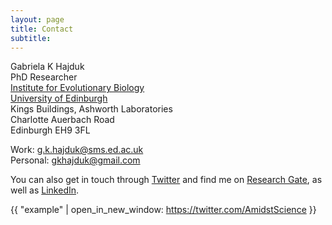 ```yaml
---
layout: page
title: Contact
subtitle:
---
```


Gabriela K Hajduk   
PhD Researcher  
[Institute for Evolutionary Biology](http://www.ed.ac.uk/biology/evolutionary-biology)  
[University of Edinburgh](http://www.ed.ac.uk)  
Kings Buildings, Ashworth Laboratories  
Charlotte Auerbach Road  
Edinburgh EH9 3FL

Work: <g.k.hajduk@sms.ed.ac.uk>  
Personal: <gkhajduk@gmail.com>

You can also get in touch through [Twitter](https://twitter.com/AmidstScience) and find me on [Research Gate](https://www.researchgate.net/profile/Gabriela_Hajduk), as well as [LinkedIn](https://www.linkedin.com/in/gabriela-karolina-hajduk-99441639).

{{ "example" | open_in_new_window: https://twitter.com/AmidstScience }}